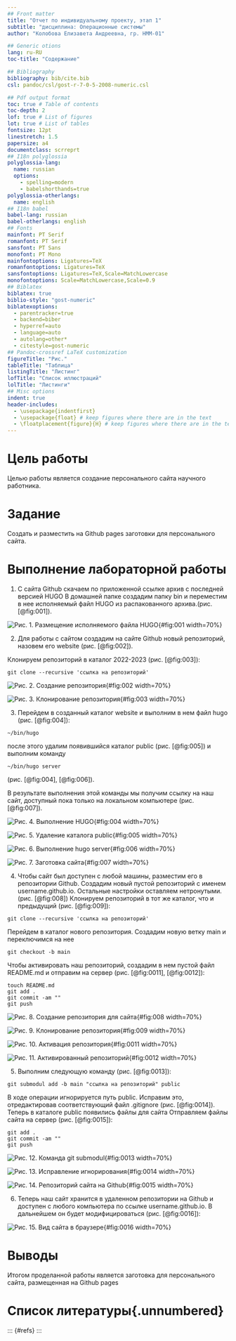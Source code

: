 ```yaml
---
## Front matter
title: "Отчет по индивидуальному проекту, этап 1"
subtitle: "дисциплина: Операционные системы"
author: "Колобова Елизавета Андреевна, гр. НММ-01"

## Generic otions
lang: ru-RU
toc-title: "Содержание"

## Bibliography
bibliography: bib/cite.bib
csl: pandoc/csl/gost-r-7-0-5-2008-numeric.csl

## Pdf output format
toc: true # Table of contents
toc-depth: 2
lof: true # List of figures
lot: true # List of tables
fontsize: 12pt
linestretch: 1.5
papersize: a4
documentclass: scrreprt
## I18n polyglossia
polyglossia-lang:
  name: russian
  options:
	- spelling=modern
	- babelshorthands=true
polyglossia-otherlangs:
  name: english
## I18n babel
babel-lang: russian
babel-otherlangs: english
## Fonts
mainfont: PT Serif
romanfont: PT Serif
sansfont: PT Sans
monofont: PT Mono
mainfontoptions: Ligatures=TeX
romanfontoptions: Ligatures=TeX
sansfontoptions: Ligatures=TeX,Scale=MatchLowercase
monofontoptions: Scale=MatchLowercase,Scale=0.9
## Biblatex
biblatex: true
biblio-style: "gost-numeric"
biblatexoptions:
  - parentracker=true
  - backend=biber
  - hyperref=auto
  - language=auto
  - autolang=other*
  - citestyle=gost-numeric
## Pandoc-crossref LaTeX customization
figureTitle: "Рис."
tableTitle: "Таблица"
listingTitle: "Листинг"
lofTitle: "Список иллюстраций"
lolTitle: "Листинги"
## Misc options
indent: true
header-includes:
  - \usepackage{indentfirst}
  - \usepackage{float} # keep figures where there are in the text
  - \floatplacement{figure}{H} # keep figures where there are in the text
---
```


# Цель работы

Целью работы является создание персонального сайта научного работника.

# Задание

Создать и разместить на Github pages заготовки для персонального сайта. 


# Выполнение лабораторной работы

1. С сайта Github скачаем по приложенной ссылке архив с последней версией HUGO
   В домашней папке создадим папку bin и переместим в нее исполняемый файл HUGO из распакованного архива.(рис. [@fig:001]).

![Рис. 1. Размещение исполняемого файла HUGO](image/p1.png){#fig:001 width=70%}

2. Для работы с сайтом создадим на сайте Github новый репозиторий, назовем его website (рис. [@fig:002]).

Клонируем репозиторий в каталог 2022-2023 (рис. [@fig:003]):

```
git clone --recursive 'ссылка на репозиторий'
```

![Рис. 2. Создание репозитория](image/p2.png){#fig:002 width=70%}

![Рис. 3. Клонирование репозитория](image/p3.png){#fig:003 width=70%}

3. Перейдем в созданный каталог website и выполним в нем файл hugo (рис. [@fig:004]):

```
~/bin/hugo
```
после этого удалим появившийся каталог public (рис. [@fig:005])
и выполним команду 
```
~/bin/hugo server
```
(рис. [@fig:004],  [@fig:006]).

В результате выполнения этой команды мы получим ссылку на наш сайт, доступный пока только на локальном компьютере (рис. [@fig:007]).

![Рис. 4. Выполнение HUGO](image/p5.png){#fig:004 width=70%}

![Рис. 5. Удаление каталога public](image/p6.png){#fig:005 width=70%}

![Рис. 6. Выполнение hugo server](image/p7.png){#fig:006 width=70%}

![Рис. 7. Заготовка сайта](image/p9.png){#fig:007 width=70%}

4. Чтобы сайт был доступен с любой машины, разместим его в репозитории Github.
Создадим новый пустой репозиторий с именем username.github.io. Остальные настройки оставляем нетронутыми. (рис. [@fig:008])
Клонируем репозиторий в тот же каталог, что и предыдущий (рис. [@fig:009]):

```
git clone --recursive 'ссылка на репозиторий'
```
Перейдем в каталог нового репозитория. Создадим новую ветку main и переключимся на нее

```
git checkout -b main
```
Чтобы активировать наш репозиторий, создадим в нем пустой файл README.md и отправим на сервер (рис. [@fig:0011], [@fig:0012]):

```
touch README.md
git add . 
git commit -am ""
git push
```
![Рис. 8. Создание репозитория для сайта](image/p10.png){#fig:008 width=70%}

![Рис. 9. Клонирование репозитория](image/p11.png){#fig:009 width=70%}

![Рис. 10. Активация репозитория](image/p13.png){#fig:0011 width=70%}

![Рис. 11. Активированный репозиторий](image/p12.png){#fig:0012 width=70%}

5. Выполним следующую команду (рис. [@fig:0013]):
```
git submodul add -b main "ссылка на репозиторий" public
```

В ходе операции игнорируется путь public. Исправим это, отредактировав соответствующий файл .gitignore (рис. [@fig:0014]). Теперь в каталоге public появились файлы для сайта
Отправляем файлы сайта на сервер (рис. [@fig:0015]):

```
git add . 
git commit -am ""
git push
```
![Рис. 12. Команда git submodul](image/p14.png){#fig:0013 width=70%}

![Рис. 13. Исправление игнорирования](image/p18.png){#fig:0014 width=70%}

![Рис. 14. Репозиторий сайта на Github](image/p16.png){#fig:0015 width=70%}

6. Теперь наш сайт хранится в удаленном репозитории на Github и доступен с любого компьютера по ссылке username.github.io. В дальнейшем он будет модифицироваться (рис. [@fig:0016]):

![Рис. 15. Вид сайта в браузере](image/p17.png){#fig:0016 width=70%}

# Выводы

Итогом проделанной работы является заготовка для персонального сайта, размещенная на Github pages

# Список литературы{.unnumbered}

::: {#refs}
:::
